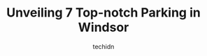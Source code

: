 ---
layout: ampstory
image: https://i0.wp.com/www.auto.or.id/wp-content/uploads/2023/06/parking-0-windsor-1686324517.jpeg?resize=640,853
author: techidn
featured: false
description: Windsor, Ontario, Canada is a haven for Parking enthusiasts, boasting an impressive array of 7 top-notch establishments. Whether youre a seasoned connoisseur or simply curious to explore th
title: Unveiling 7 Top-notch Parking in Windsor
cover:
   title: Unveiling 7 Top-notch Parking in Windsor
   subtitle: AUTO.OR.ID
   background: https://www.auto.or.id/wp-content/uploads/2023/06/parking-0-windsor-1686324517.jpeg

pages: 
 - layout: thirds
   top: <h1>#1 Riverside Parking Area</h1>
   bottom: "<p>I recently visited Riverside Park in the area of Windsor, and I have to say, it was an amazing experience! The park was filled with multi cultural people, and there were </p>"
   background: https://www.auto.or.id/wp-content/uploads/2023/06/parking-1-windsor-1686324519.jpeg
   backgroundblur: true
 - layout: thirds
   top: <h1>#2 Public Parking Garage #2</h1>
   bottom: "<p>406 Pelissier St, Windsor, ON N9A 4K9, Canada</p>"
   background: https://www.auto.or.id/wp-content/uploads/2023/06/parking-2-windsor-1686324519.jpeg
   cta:
      link: https://www.auto.or.id/unveiling-7-top-notch-parking-in-windsor/
      text: Unveiling 7 Top-notch Parking in Windsor
 - layout: thirds
   top: <h1>#3 Daves Lot</h1>
   bottom: "<p>569 Pelissier St, Windsor, ON N9A 4L2, Canada</p>"
   background: https://images.unsplash.com/photo-1639928845176-2804838ca715?ixlib=rb-4.0.3&ixid=MnwxMjA3fDB8MHxwaG90by1wYWdlfHx8fGVufDB8fHx8&auto=format&fit=crop&w=640&h=853&q=80
   cta:
      link: https://www.auto.or.id/unveiling-7-top-notch-parking-in-windsor/
      text: Unveiling 7 Top-notch Parking in Windsor
 - layout: thirds
   top: <h1>#4 Parking</h1>
   bottom: "<p>600 Walker Rd, Windsor, ON N8Y 2N1, Canada</p>"
   background: https://images.unsplash.com/photo-1608585813346-61d43d84de94?ixlib=rb-4.0.3&ixid=MnwxMjA3fDB8MHxwaG90by1wYWdlfHx8fGVufDB8fHx8&auto=format&fit=crop&w=640&h=853&q=80
   cta:
      link: https://www.auto.or.id/unveiling-7-top-notch-parking-in-windsor/
      text: Unveiling 7 Top-notch Parking in Windsor
 - layout: thirds
   top: <h1>#5 298 Walker Rd Parking</h1>
   bottom: "<p>53604 Matilda St, Windsor, ON N8Y 2G7, Canada</p>"
   background: https://images.unsplash.com/photo-1507136566006-cfc505b114fc?ixlib=rb-4.0.3&ixid=MnwxMjA3fDB8MHxwaG90by1wYWdlfHx8fGVufDB8fHx8&auto=format&fit=crop&w=640&h=853&q=80
   cta:
      link: https://www.auto.or.id/unveiling-7-top-notch-parking-in-windsor/
      text: Unveiling 7 Top-notch Parking in Windsor
 - layout: thirds
   top: <h1>#6 400 City Hall Square W Garage</h1>
   bottom: "<p>400 City Hall Square W, Windsor, ON N9A 6W5, Canada</p>"
   background: https://images.unsplash.com/photo-1532581140115-3e355d1ed1de?ixlib=rb-4.0.3&ixid=MnwxMjA3fDB8MHxwaG90by1wYWdlfHx8fGVufDB8fHx8&auto=format&fit=crop&w=640&h=853&q=80
   cta:
      link: https://www.auto.or.id/unveiling-7-top-notch-parking-in-windsor/
      text: Unveiling 7 Top-notch Parking in Windsor
 - layout: thirds
   top: <h1>#7 1 Riverside Dr W Parking</h1>
   bottom: "<p>1 Riverside Dr W, Windsor, ON N9A 0A3, Canada</p>"
   background: https://images.unsplash.com/photo-1575496917055-f23c822796eb?ixlib=rb-4.0.3&ixid=MnwxMjA3fDB8MHxwaG90by1wYWdlfHx8fGVufDB8fHx8&auto=format&fit=crop&w=640&h=853&q=80
   cta:
      link: https://www.auto.or.id/unveiling-7-top-notch-parking-in-windsor/
      text: Unveiling 7 Top-notch Parking in Windsor
 - layout: thirds
   middle: Continue reading...
   background: https://images.unsplash.com/photo-1597220669155-4a3e59232dc9?ixlib=rb-4.0.3&ixid=MnwxMjA3fDB8MHxwaG90by1wYWdlfHx8fGVufDB8fHx8&auto=format&fit=crop&w=640&h=853&q=80
   cta:
      link: https://www.auto.or.id/unveiling-7-top-notch-parking-in-windsor/
      text: Unveiling 7 Top-notch Parking in Windsor

---